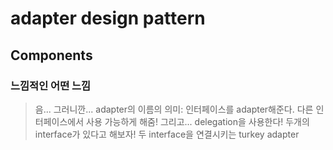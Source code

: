 # adapter design pattern
## Components
### 느낌적인 어떤 느낌
>음... 그러니깐... 
adapter의 이름의 의미: 인터페이스를 adapter해준다.
다른 인터페이스에서 사용 가능하게 해줌!
그리고...
delegation을 사용한다! 
두개의 interface가 있다고 해보자!
두 interface을 연결시키는 turkey adapter

